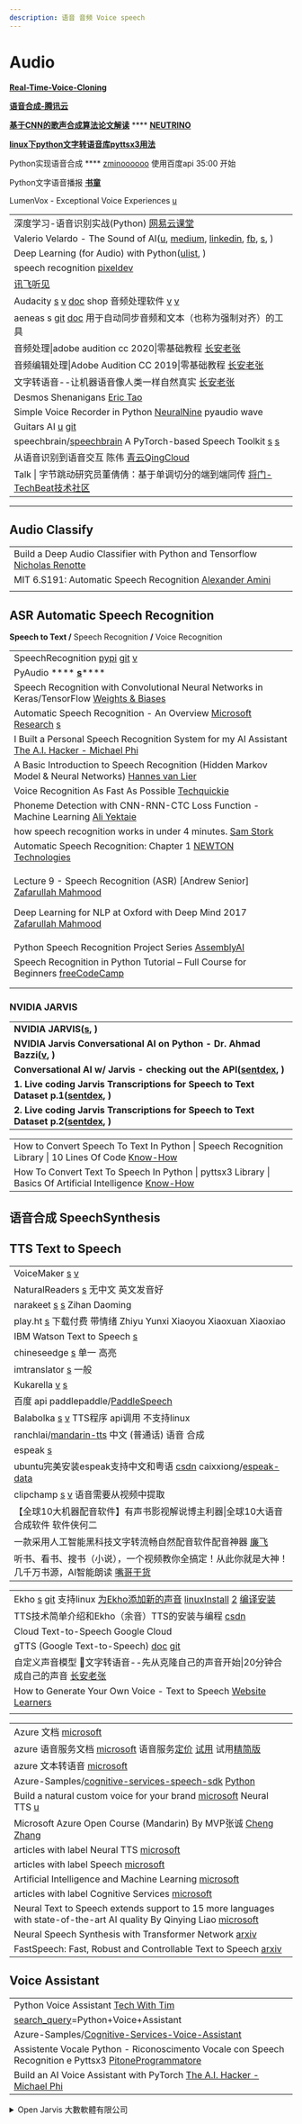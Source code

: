 ```yaml
---
description: 语音 音频 Voice speech
---
```


# Audio

[**Real-Time-Voice-Cloning**](https://github.com/CorentinJ/Real-Time-Voice-Cloning)

[**语音合成-腾讯云**](https://cloud.tencent.com/developer/tag/10464)

[**基于CNN的歌声合成算法论文解读**](https://cloud.tencent.com/developer/article/1776840) **** [**NEUTRINO**](https://n3utrino.work)

[**linux下python文字转语音库pyttsx3用法**](https://www.bilibili.com/video/av67394684/)

Python实现语音合成 **** [zminoooooo](https://www.bilibili.com/video/BV1gu411R7L1) 使用百度api   35:00  开始

Python文字语音播报 [**书童**](https://xugaoxiang.com/2021/04/08/python-tts-chinese/)

LumenVox - Exceptional Voice Experiences [u](https://www.youtube.com/channel/UCe3Gq1lw94FjwDmy6aGVn\_A/videos)

|                                                                                                                                                                                                                                                                                                              |
| ------------------------------------------------------------------------------------------------------------------------------------------------------------------------------------------------------------------------------------------------------------------------------------------------------------ |
| 深度学习-语音识别实战(Python) [网易云课堂](https://study.163.com/course/courseMain.htm?courseId=1210361865)                                                                                                                                                                                                                 |
| Valerio Velardo - The Sound of AI([u](https://www.youtube.com/c/ValerioVelardoTheSoundofAI/featured), [medium](https://medium.com/the-sound-of-ai), [linkedin](https://www.linkedin.com/in/valeriovelardo), [fb](https://www.facebook.com/TheSoundOfAI), [s](https://valeriovelardo.com), )                  |
| Deep Learning (for Audio) with Python([ulist](https://www.youtube.com/playlist?list=PL-wATfeyAMNrtbkCNsLcpoAyBBRJZVlnf), )                                                                                                                                                                                   |
| speech recognition [pixeldev](https://www.youtube.com/playlist?list=PLsaLbFPkNd55uUF-MpQ7RtldorYYR\_CeT)                                                                                                                                                                                                     |
| [讯飞听见](https://www.iflyrec.com/)                                                                                                                                                                                                                                                                             |
| Audacity [s](https://www.audacityteam.org/) [v](https://www.youtube.com/watch?v=P30suV1UdSY) [doc](https://manual.audacityteam.org) shop 音频处理软件 [v](https://www.youtube.com/playlist?list=PLlKpQrBME6xKm9iJlVHWbJd\_xAvtAQy6W) [v](https://www.youtube.com/playlist?list=PLMoVDOzX4VcQGOySLj7TO3ab0g1eIzJYq) |
| aeneas s [git](https://github.com/readbeyond/aeneas) [doc](https://www.readbeyond.it/aeneas/) 用于自动同步音频和文本（也称为强制对齐）的工具                                                                                                                                                                                        |
| 音频处理\|adobe audition cc 2020\|零基础教程 [长安老张](https://www.youtube.com/playlist?list=PLnIffqrKafFuF7r4aej24Zg2X0drpEc5e)                                                                                                                                                                                         |
| 音频编辑处理\|Adobe Audition CC 2019\|零基础教程 [长安老张](https://www.youtube.com/playlist?list=PLnIffqrKafFszIyQmLnHDhfpVExbtoYGp)                                                                                                                                                                                       |
| 文字转语音--让机器语音像人类一样自然真实 [长安老张](https://www.youtube.com/watch?v=SdhLawZEr1I)                                                                                                                                                                                                                                    |
| Desmos Shenanigans [Eric Tao](https://www.youtube.com/playlist?list=PLlYltssWVRe9vOW7BmghfExRg2jPMqiQH)                                                                                                                                                                                                      |
| Simple Voice Recorder in Python [NeuralNine](https://www.youtube.com/watch?v=av8E8qLZswU) pyaudio wave                                                                                                                                                                                                       |
| Guitars AI [u](https://www.youtube.com/c/GuitarsAI/playlists) [git](https://github.com/GuitarsAI/)                                                                                                                                                                                                           |
| speechbrain/[speechbrain](https://github.com/speechbrain/speechbrain)   A PyTorch-based Speech Toolkit [s](https://speechbrain.github.io/) [s](https://www.zhihu.com/question/266242493)                                                                                                                     |
| 从语音识别到语音交互 陈伟 [青云QingCloud](https://www.youtube.com/watch?v=AUKycdq6jig)                                                                                                                                                                                                                                     |
| Talk \| 字节跳动研究员董倩倩：基于单调切分的端到端同传 [将门-TechBeat技术社区](https://www.youtube.com/watch?v=uv\_4sRg47hk)                                                                                                                                                                                                              |

***

## Audio Classify

|                                                                                                                          |
| ------------------------------------------------------------------------------------------------------------------------ |
| Build a Deep Audio Classifier with Python and Tensorflow [Nicholas Renotte](https://www.youtube.com/watch?v=ZLIPkmmDJAc) |
| MIT 6.S191: Automatic Speech Recognition [Alexander Amini](https://www.youtube.com/watch?v=sR6\_bZ6VkAg)                 |
|                                                                                                                          |

## ASR Automatic Speech Recognition

**Speech to Text /** Speech Recognition **/** Voice Recognition

|                                                                                                                                                                                                                                                                                                              |
| ------------------------------------------------------------------------------------------------------------------------------------------------------------------------------------------------------------------------------------------------------------------------------------------------------------ |
| SpeechRecognition [pypi](https://pypi.org/project/SpeechRecognition/) [git](https://github.com/Uberi/speech\_recognition) [v](https://www.youtube.com/watch?v=31DZfkYRvI4)                                                                                                                                   |
| PyAudio **** [**s**](http://people.csail.mit.edu/hubert/pyaudio/#downloads)****                                                                                                                                                                                                                              |
| Speech Recognition with Convolutional Neural Networks in Keras/TensorFlow [Weights & Biases](https://www.youtube.com/watch?v=Qf4YJcHXtcY)                                                                                                                                                                    |
| Automatic Speech Recognition - An Overview [Microsoft Research](https://www.youtube.com/watch?v=q67z7PTGRi8) [s](https://www.microsoft.com/en-us/research/video/automatic-speech-recognition-overview/)                                                                                                      |
| I Built a Personal Speech Recognition System for my AI Assistant [The A.I. Hacker - Michael Phi](https://www.youtube.com/watch?v=YereI6Gn3bM)                                                                                                                                                                |
| A Basic Introduction to Speech Recognition (Hidden Markov Model & Neural Networks) [Hannes van Lier](https://www.youtube.com/watch?v=U0XtE4\_QLXI)                                                                                                                                                           |
| Voice Recognition As Fast As Possible [Techquickie](https://www.youtube.com/watch?v=AWWjN1QqoYY)                                                                                                                                                                                                             |
| Phoneme Detection with CNN-RNN-CTC Loss Function - Machine Learning [Ali Yektaie](https://www.youtube.com/watch?v=x1IAPgvKUmM)                                                                                                                                                                               |
| how speech recognition works in under 4 minutes. [Sam Stork](https://www.youtube.com/watch?v=iNbOOgXjnzE)                                                                                                                                                                                                    |
| Automatic Speech Recognition: Chapter 1 [NEWTON Technologies](https://www.youtube.com/watch?v=vlr\_3kNQZAk)                                                                                                                                                                                                  |
| <p>Lecture 9 - Speech Recognition (ASR) [Andrew Senior] <a href="https://www.youtube.com/watch?v=HyUtT_z-cms">Zafarullah Mahmood</a></p><p>Deep Learning for NLP at Oxford with Deep Mind 2017 <a href="https://www.youtube.com/playlist?list=PL613dYIGMXoZBtZhbyiBqb0QtgK6oJbpm">Zafarullah Mahmood</a></p> |
| Python Speech Recognition Project Series [AssemblyAI](https://www.youtube.com/playlist?list=PLcWfeUsAys2nb0i79L\_LqYVfwOWEYA4eD)                                                                                                                                                                             |
| Speech Recognition in Python Tutorial – Full Course for Beginners [freeCodeCamp](https://www.youtube.com/watch?v=mYUyaKmvu6Y)                                                                                                                                                                                |
|                                                                                                                                                                                                                                                                                                              |
|                                                                                                                                                                                                                                                                                                              |

### **NVIDIA JARVIS**

|                                                                                                                                           |
| ----------------------------------------------------------------------------------------------------------------------------------------- |
| **NVIDIA JARVIS(**[**s**](https://developer.nvidia.com/nvidia-jarvis?ncid=partn-38053#cid=dl20\_partn\_en-us)**, )**                      |
| **NVIDIA Jarvis Conversational AI on Python - Dr. Ahmad Bazzi(**[**v**](https://www.youtube.com/watch?v=sbYolIax190)**, )**               |
| **Conversational AI w/ Jarvis - checking out the API(**[**sentdex**](https://www.youtube.com/watch?v=fQzjgaKSrkc)**, )**                  |
| **1. Live coding Jarvis Transcriptions for Speech to Text Dataset p.1(**[**sentdex**](https://www.youtube.com/watch?v=ubvgReZVf5g)**, )** |
| **2. Live coding Jarvis Transcriptions for Speech to Text Dataset p.2(**[**sentdex**](https://www.youtube.com/watch?v=BDl6fzhp2Ao)**, )** |

|                                                                                                                                                         |
| ------------------------------------------------------------------------------------------------------------------------------------------------------- |
| How to Convert Speech To Text In Python \| Speech Recognition Library \| 10 Lines Of Code [Know-How](https://www.youtube.com/watch?v=ifey3EnhB-g)       |
| How To Convert Text To Speech In Python \| pyttsx3 Library \| Basics Of Artificial Intelligence [Know-How](https://www.youtube.com/watch?v=6Za0ztPMr8g) |

## 语音合成 SpeechSynthesis

## **TTS  Text to Speech**

|                                                                                                                                                                 |
| --------------------------------------------------------------------------------------------------------------------------------------------------------------- |
| VoiceMaker [s](https://voicemaker.in/) [v](https://www.youtube.com/watch?v=X-DacDX3W8M)                                                                         |
| NaturalReaders [s](https://www.naturalreaders.com/online/) 无中文 英文发音好                                                                                            |
| narakeet [s](https://www.narakeet.com/app/text-to-audio) [s](https://www.narakeet.com/languages/chinese-text-to-speech/) Zihan Daoming                          |
| play.ht [s](https://play.ht/text-to-speech-voices/chinese/) 下载付费 带情绪 Zhiyu   Yunxi   Xiaoyou   Xiaoxuan   Xiaoxiao                                              |
| IBM Watson Text to Speech [s](https://www.ibm.com/cloud/watson-text-to-speech)                                                                                  |
| chineseedge [s](https://chineseedge.com/chinese-text-to-speech/) 单一 高亮                                                                                          |
| imtranslator [s](https://text-to-speech.imtranslator.net/) 一般                                                                                                   |
| Kukarella [v](https://www.youtube.com/watch?v=a6bVPAz2L3s) [s](https://kukarella.com/)                                                                          |
| 百度 api    paddlepaddle/[PaddleSpeech](https://gitee.com/paddlepaddle/PaddleSpeech)                                                                              |
| Balabolka [s](http://balabolka.site/cn/balabolka.htm) [v](https://www.youtube.com/watch?v=kfqpFKdDVMU) TTS程序 api调用 不支持linux                                     |
| ranchlai/[mandarin-tts](https://github.com/ranchlai/mandarin-tts)   中文 (普通话) 语音 合成                                                                              |
| espeak [s](http://espeak.sourceforge.net/index.html)                                                                                                            |
| ubuntu完美安装espeak支持中文和粤语 [csdn](https://blog.csdn.net/qq\_24406903/article/details/89811732)   caixxiong/[espeak-data](https://github.com/caixxiong/espeak-data) |
| clipchamp [s](https://clipchamp.com/en/) [v](https://www.youtube.com/watch?v=TQDbtP5SB00) 语音需要从视频中提取                                                            |
| 【全球10大机器配音软件】有声书影视解说博主利器\|全球10大语音合成软件 软件侠何二                                                                                                                     |
| 一款采用人工智能黑科技文字转流畅自然配音软件配音神器 [廉飞](https://www.youtube.com/watch?v=jd1WOkBIOTQ)                                                                                    |
| 听书、看书、搜书（小说），一个视频教你全搞定！从此你就是大神！几千万书源，AI智能朗读 [嘴哥干货](https://www.youtube.com/watch?v=jI3yo0fXusw)                                                                 |

|                                                                                                                                                                                                                                                                                                                                                                    |
| ------------------------------------------------------------------------------------------------------------------------------------------------------------------------------------------------------------------------------------------------------------------------------------------------------------------------------------------------------------------ |
| Ekho [s](https://www.eguidedog.net/ekho.php) [git](https://github.com/hgneng/ekho) 支持linux [为Ekho添加新的声音](http://eguidedog.net/doc/doc\_make\_new\_voice\_cn.php)  [linuxInstall](https://www.eguidedog.net/doc/doc\_install\_ekho.php) [2](https://blog.csdn.net/cceking/article/details/51760732)  [编译安装](https://blog.csdn.net/AMDS123/article/details/73825409) |
| TTS技术简单介绍和Ekho（余音）TTS的安装与编程 [csdn](https://blog.csdn.net/zouxy09/article/details/7909154)                                                                                                                                                                                                                                                                          |
| Cloud Text-to-Speech Google Cloud                                                                                                                                                                                                                                                                                                                                  |
| gTTS (Google Text-to-Speech) [doc](https://gtts.readthedocs.io/en/latest/) [git](https://github.com/pndurette/gTTS)                                                                                                                                                                                                                                                |
| 自定义声音模型  📱文字转语音--先从克隆自己的声音开始\|20分钟合成自己的声音 [长安老张](https://www.youtube.com/watch?v=X3opZ6-tb-o)                                                                                                                                                                                                                                                                     |
| How to Generate Your Own Voice - Text to Speech [Website Learners](https://www.youtube.com/watch?v=PzBdEW5WNGo)                                                                                                                                                                                                                                                    |
|                                                                                                                                                                                                                                                                                                                                                                    |

|                                                                                                                                                                                                                                                                                                                                                                |
| -------------------------------------------------------------------------------------------------------------------------------------------------------------------------------------------------------------------------------------------------------------------------------------------------------------------------------------------------------------- |
| Azure 文档 [microsoft](https://docs.microsoft.com/zh-cn/azure/?product=popular)                                                                                                                                                                                                                                                                                  |
| azure 语音服务文档 [microsoft](https://docs.microsoft.com/zh-cn/azure/cognitive-services/speech-service/)   语音服务[定价](https://azure.microsoft.com/zh-cn/pricing/details/cognitive-services/speech-services/)  [试用](https://azure.microsoft.com/zh-cn/services/cognitive-services/text-to-speech/#features) 试用[精简版](https://speech.microsoft.com/audiocontentcreation) |
| azure 文本转语音 [microsoft](https://azure.microsoft.com/zh-cn/services/cognitive-services/text-to-speech/#overview)                                                                                                                                                                                                                                                |
| Azure-Samples/[cognitive-services-speech-sdk](https://github.com/Azure-Samples/cognitive-services-speech-sdk)   [Python](https://github.com/Azure-Samples/cognitive-services-speech-sdk/tree/master/quickstart/python/text-to-speech)                                                                                                                          |
| Build a natural custom voice for your brand [microsoft](https://techcommunity.microsoft.com/t5/ai-cognitive-services-blog/build-a-natural-custom-voice-for-your-brand/ba-p/2112777)   Neural TTS [u](https://www.youtube.com/channel/UCxZ5iCrcXbpmdhZIKFKgMLA/videos)                                                                                          |
| Microsoft Azure Open Course (Mandarin) By MVP张诚 [Cheng Zhang](https://www.youtube.com/playlist?list=PLZmpc0o\_yCMkHVSVdNSi4lfgzf40UyeiR)                                                                                                                                                                                                                       |
| articles with label Neural TTS   [microsoft](https://techcommunity.microsoft.com/t5/ai-cognitive-services-blog/bg-p/CognitiveServicesBlog/label-name/Neural%20TTS)                                                                                                                                                                                             |
| articles with label Speech [microsoft](https://techcommunity.microsoft.com/t5/ai-cognitive-services-blog/bg-p/CognitiveServicesBlog/label-name/Speech)                                                                                                                                                                                                         |
| Artificial Intelligence and Machine Learning [microsoft](https://techcommunity.microsoft.com/t5/artificial-intelligence-and/ct-p/AI)                                                                                                                                                                                                                           |
| articles with label Cognitive Services [microsoft](https://techcommunity.microsoft.com/t5/ai-cognitive-services-blog/bg-p/CognitiveServicesBlog/label-name/Cognitive%20Services)                                                                                                                                                                               |
| Neural Text to Speech extends support to 15 more languages with state-of-the-art AI quality By Qinying Liao [microsoft](https://techcommunity.microsoft.com/t5/ai-cognitive-services-blog/neural-text-to-speech-extends-support-to-15-more-languages-with/ba-p/1505911)                                                                                        |
| Neural Speech Synthesis with Transformer Network [arxiv](https://arxiv.org/abs/1809.08895)                                                                                                                                                                                                                                                                     |
| FastSpeech: Fast, Robust and Controllable Text to Speech [arxiv](https://arxiv.org/abs/1905.09263)                                                                                                                                                                                                                                                             |

## Voice Assistant

|                                                                                                                                                      |
| ---------------------------------------------------------------------------------------------------------------------------------------------------- |
| Python Voice Assistant [Tech With Tim](https://www.youtube.com/playlist?list=PLzMcBGfZo4-mBungzp4GO4fswxO8wTEFx)                                     |
| [search\_query](https://www.youtube.com/results?search\_query=Python+Voice+Assistant)=Python+Voice+Assistant                                         |
| Azure-Samples/[Cognitive-Services-Voice-Assistant](https://github.com/Azure-Samples/Cognitive-Services-Voice-Assistant)                              |
| Assistente Vocale Python - Riconoscimento Vocale con Speech Recognition e Pyttsx3 [PitoneProgrammatore](https://www.youtube.com/watch?v=kXiIK1qahsg) |
| Build an AI Voice Assistant with PyTorch [The A.I. Hacker - Michael Phi](https://www.youtube.com/playlist?list=PL5rWfvZIL-NpFXM9nFr15RmEEh4F4ePZW)   |

<details>

<summary>Open Jarvis 大數軟體有限公司</summary>

\[[Open Jarvis](https://www.youtube.com/watch?v=31DZfkYRvI4)] 如何讓Python 自動將語音轉譯成文字?

\[[Open Jarvis](https://www.youtube.com/watch?v=xd\_1rn89W2k)] 如何用Python 讓電腦說話?

\[[Open Jarvis](https://www.youtube.com/watch?v=Y2t68jDwfhc)] 如何用不到30行Python程式碼寫出「真‧對話機器人」?

\[[Open Jarvis](https://www.youtube.com/watch?v=T5UIySP9Owc)] 如何讓對話機器人利用 Wikipedia 回答專業知識?

\[[Open Jarvis](https://www.youtube.com/watch?v=9lpoYnWFXjQ)] 如何使用Python寫一個翻譯蒟蒻?

</details>

